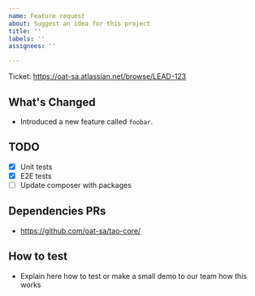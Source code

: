 ```yaml
---
name: Feature request
about: Suggest an idea for this project
title: ''
labels: ''
assignees: ''

---
```


Ticket: https://oat-sa.atlassian.net/browse/LEAD-123

## What's Changed

- Introduced a new feature called `foobar`.

## TODO 

- [x] Unit tests
- [x] E2E tests
- [ ] Update composer with packages

## Dependencies PRs

- https://github.com/oat-sa/tao-core/


## How to test
- Explain here how to test or make a small demo to our team how this works
